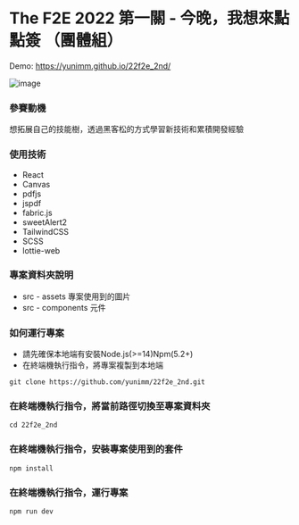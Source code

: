 # The F2E 2022 第一關 - 今晚，我想來點點簽 （團體組）
Demo: https://yunimm.github.io/22f2e_2nd/

![image](https://imgur.com/ICBMNUh.png)

### 參賽動機
想拓展自己的技能樹，透過黑客松的方式學習新技術和累積開發經驗
### 使用技術
- React
- Canvas
- pdfjs
- jspdf
- fabric.js
- sweetAlert2
- TailwindCSS 
- SCSS 
- lottie-web
### 專案資料夾說明
- src - assets 專案使用到的圖片
- src - components 元件

### 如何運行專案
- 請先確保本地端有安裝Node.js(>=14)Npm(5.2+)
- 在終端機執行指令，將專案複製到本地端
```
git clone https://github.com/yunimm/22f2e_2nd.git
```
### 在終端機執行指令，將當前路徑切換至專案資料夾
```
cd 22f2e_2nd
```
### 在終端機執行指令，安裝專案使用到的套件
```
npm install
```

### 在終端機執行指令，運行專案
```
npm run dev
